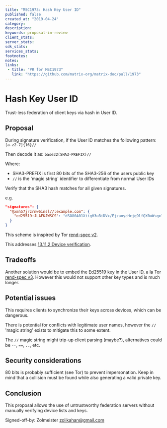 ```yaml
---
title: "MSC1973: Hash Key User ID"
published: false
created_at: "2019-04-24"
category:
description:
keywords: proposal-in-review
client_stats:
server_stats:
sdk_stats:
services_stats:
footnotes:
notes:
links:
 - title: "PR for MSC1973"
   link: "https://github.com/matrix-org/matrix-doc/pull/1973"
---
```

# Hash Key User ID

Trust-less federation of client keys via hash in User ID.

## Proposal

During signature verification, if the User ID matches the following pattern: `[a-z2-7]{16}//`

Then decode it as: `base32(SHA3-PREFIX)//`

Where:
  - SHA3-PREFIX is first 80 bits of the SHA3-256 of the users public key
  - `//` is the 'magic string' identifier to differentiate from normal User IDs

Verify that the SHA3 hash matches for all given signatures.

e.g.
```json
"signatures": {
  "@xmh57jrzrnw6insl//:example.com": {
    "ed25519:JLAFKJWSCS": "dSO80A01XiigH3uBiDVx/EjzaoycHcjq9lfQX0uWsqxl2giMIiSPR8a4d291W1ihKJL/a+myXS367WT6NAIcBA"
  }
}
```

This scheme is inspired by Tor [rend-spec v2](https://github.com/torproject/torspec/blob/master/rend-spec-v2.txt).

This addresses [13.11.2 Device verification](https://matrix.org/docs/spec/client_server/r0.4.0.html#device-verification).

## Tradeoffs

Another solution would be to embed the Ed25519 key in the User ID, a la Tor [rend-spec v3](https://gitweb.torproject.org/torspec.git/tree/rend-spec-v3.txt). However this would not support other key types and is much longer.

## Potential issues

This requires clients to synchronize their keys across devices, which can be dangerous.

There is potential for conflicts with legitimate user names, however the `//` 'magic string' exists to mitigate this to some extent.

The `//` magic string might trip-up client parsing (maybe?), alternatives could be `--`, `==`, `..`, etc.

## Security considerations

80 bits is probably sufficient (see Tor) to prevent impersonation. Keep in mind that a collision must be found while also generating a valid private key.

## Conclusion

This proposal allows the use of untrustworthy federation servers without manually verifying device lists and keys.


Signed-off-by: Zolmeister <zolikahan@gmail.com>
